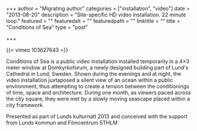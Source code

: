 +++
author = "Migrating author"
categories = ["installation", "video"]
date = "2013-08-20"
description = "Site-specific HD video installation. 22 minute loop."
featured = ""
featuredalt = ""
featuredpath = ""
linktitle = ""
title = "Conditions of Sea"
type = "post"

+++

{{< vimeo 103627643 >}}

Conditions of Sea is a public video installation installed temporarily in a 4×3 meter window at Domkyrkoforum, a newly designed building part of Lund's Cathedral in Lund, Sweden. Shown during the evenings and at night, the video installation juxtaposed a silent view of an ocean within a public environment, thus attempting to create a tension between the conditionings of time, space and architecture. During one month, as viewers paced across the city square, they were met by a slowly moving seascape placed within a city framework.

Presented as part of Lunds kulturnatt 2013 and conceived with the support from Lunds kommun and Filmcentrum STHLM
